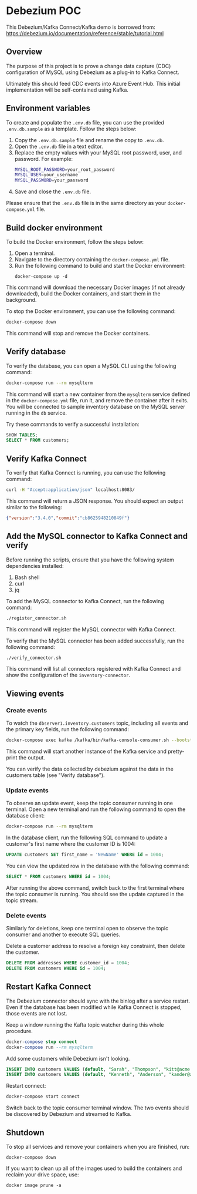 # Debezium POC

This Debezium/Kafka Connect/Kafka demo is borrowed from: https://debezium.io/documentation/reference/stable/tutorial.html

## Overview
The purpose of this project is to prove a change data capture (CDC) configuration of MySQL using Debezium as a plug-in to Kafka Connect.

Ultimately this should feed CDC events into Azure Event Hub. This initial implementation will be self-contained using Kafka.

## Environment variables

To create and populate the `.env.db` file, you can use the provided `.env.db.sample` as a template. Follow the steps below:

1. Copy the `.env.db.sample` file and rename the copy to `.env.db`.
2. Open the `.env.db` file in a text editor.
3. Replace the empty values with your MySQL root password, user, and password. For example:
   ```bash
   MYSQL_ROOT_PASSWORD=your_root_password
   MYSQL_USER=your_username
   MYSQL_PASSWORD=your_password
   ```
4. Save and close the `.env.db` file.

Please ensure that the `.env.db` file is in the same directory as your `docker-compose.yml` file.

## Build docker environment

To build the Docker environment, follow the steps below:

1. Open a terminal.
2. Navigate to the directory containing the `docker-compose.yml` file.
3. Run the following command to build and start the Docker environment:
   ```
   docker-compose up -d
   ```
This command will download the necessary Docker images (if not already downloaded), build the Docker containers, and start them in the background.

To stop the Docker environment, you can use the following command:
   ```bash
   docker-compose down
   ```
This command will stop and remove the Docker containers.

## Verify database

To verify the database, you can open a MySQL CLI using the following command:
   ```bash
   docker-compose run --rm mysqlterm
   ```
This command will start a new container from the `mysqlterm` service defined in the `docker-compose.yml` file, run it, and remove the container after it exits. You will be connected to sample inventory database on the MySQL server running in the `db` service.

Try these commands to verify a successful installation:
   ```sql
   SHOW TABLES;
   SELECT * FROM customers;
   ```

## Verify Kafka Connect

To verify that Kafka Connect is running, you can use the following command:
   ```bash
   curl -H "Accept:application/json" localhost:8083/
   ```
This command will return a JSON response. You should expect an output similar to the following:
   ```json
   {"version":"3.4.0","commit":"cb8625948210849f"}
   ```

## Add the MySQL connector to Kafka Connect and verify

Before running the scripts, ensure that you have the following system dependencies installed:

1. Bash shell
2. curl
3. jq

To add the MySQL connector to Kafka Connect, run the following command:
   ```bash
   ./register_connector.sh
   ```
This command will register the MySQL connector with Kafka Connect.

To verify that the MySQL connector has been added successfully, run the following command:
   ```bash
   ./verify_connector.sh
   ```
This command will list all connectors registered with Kafka Connect and show the configuration of the `inventory-connector`.

## Viewing events

### Create events

To watch the `dbserver1.inventory.customers` topic, including all events and the primary key fields, run the following command:
   ```bash
   docker-compose exec kafka /kafka/bin/kafka-console-consumer.sh --bootstrap-server kafka:9092 --topic dbserver1.inventory.customers --from-beginning | jq
   ```
This command will start another instance of the Kafka service and pretty-print the output.

You can verify the data collected by debezium against the data in the customers table (see "Verify database").

### Update events

To observe an update event, keep the topic consumer running in one terminal. Open a new terminal and run the following command to open the database client:
   ```bash
   docker-compose run --rm mysqlterm
   ```
In the database client, run the following SQL command to update a customer's first name where the customer ID is 1004:
   ```sql
   UPDATE customers SET first_name = 'NewName' WHERE id = 1004;
   ```
You can view the updated row in the database with the following command:
   ```sql
   SELECT * FROM customers WHERE id = 1004;
   ```
After running the above command, switch back to the first terminal where the topic consumer is running. You should see the update captured in the topic stream.

### Delete events

Similarly for deletions, keep one terminal open to observe the topic consumer and another to execute SQL queries.

Delete a customer address to resolve a foreign key constraint, then delete the customer.

   ```sql
   DELETE FROM addresses WHERE customer_id = 1004;
   DELETE FROM customers WHERE id = 1004;
   ```

## Restart Kafka Connect

The Debezium connector should sync with the binlog after a service restart. Even if the database has been modified while Kafka Connect is stopped, those events are not lost.

Keep a window running the Kafta topic watcher during this whole procedure.

   ```sql
   docker-compose stop connect
   docker-compose run --rm mysqlterm
   ```

Add some customers while Debezium isn't looking.
   ```sql
   INSERT INTO customers VALUES (default, "Sarah", "Thompson", "kitt@acme.com");
   INSERT INTO customers VALUES (default, "Kenneth", "Anderson", "kander@acme.com");
   ```
Restart connect:
   ```bash
   docker-compose start connect
   ```
Switch back to the topic consumer terminal window. The two events should be discovered by Debezium and streamed to Kafka.

## Shutdown
To stop all services and remove your containers when you are finished, run:
   ```
   docker-compose down
   ```
If you want to clean up all of the images used to build the containers and reclaim your drive space, use:
   ```
   docker image prune -a
   ```
